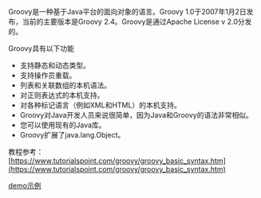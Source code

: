 Groovy是一种基于Java平台的面向对象的语言。Groovy 1.0于2007年1月2日发布，当前的主要版本是Groovy 2.4。Groovy是通过Apache License v 2.0分发的。

Groovy具有以下功能

- 支持静态和动态类型。
- 支持操作员重载。
- 列表和关联数组的本机语法。
- 对正则表达式的本机支持。
- 对各种标记语言（例如XML和HTML）的本机支持。
- Groovy对Java开发人员来说很简单，因为Java和Groovy的语法非常相似。
- 您可以使用现有的Java库。
- Groovy扩展了java.lang.Object。

教程参考：[https://www.tutorialspoint.com/groovy/groovy_basic_syntax.htm](https://www.tutorialspoint.com/groovy/groovy_basic_syntax.htm)

[demo示例](https://github.com/gpqhl0071/gpGroovyDemo)